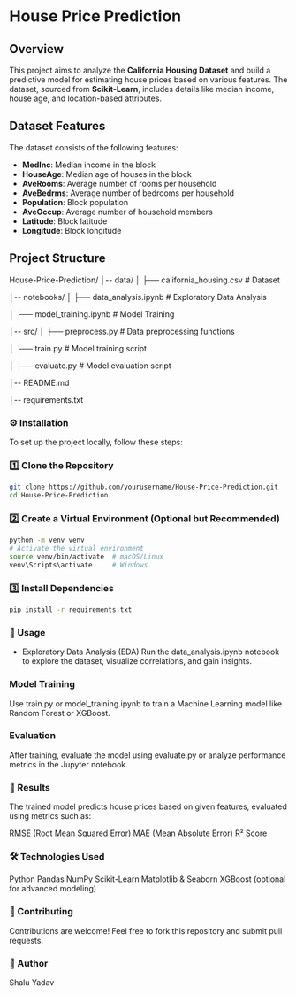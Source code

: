 #  House Price Prediction  

##  Overview  
This project aims to analyze the **California Housing Dataset** and build a predictive model for estimating house prices based on various features. The dataset, sourced from **Scikit-Learn**, includes details like median income, house age, and location-based attributes.  

##  Dataset Features  
The dataset consists of the following features:  
- **MedInc**: Median income in the block  
- **HouseAge**: Median age of houses in the block  
- **AveRooms**: Average number of rooms per household  
- **AveBedrms**: Average number of bedrooms per household  
- **Population**: Block population  
- **AveOccup**: Average number of household members  
- **Latitude**: Block latitude  
- **Longitude**: Block longitude  

##  Project Structure 

House-Price-Prediction/ │-- data/ │ ├── california_housing.csv # Dataset

│-- notebooks/ │ ├── data_analysis.ipynb # Exploratory Data Analysis

│ ├── model_training.ipynb # Model Training

│-- src/ │ ├── preprocess.py # Data preprocessing functions

│ ├── train.py # Model training script

│ ├── evaluate.py # Model evaluation script

│-- README.md

│-- requirements.txt


### ⚙️  Installation  
To set up the project locally, follow these steps:  

### 1️⃣ Clone the Repository  
```bash
git clone https://github.com/yourusername/House-Price-Prediction.git  
cd House-Price-Prediction
```

### 2️⃣ Create a Virtual Environment (Optional but Recommended)
``` bash
python -m venv venv  
# Activate the virtual environment  
source venv/bin/activate  # macOS/Linux  
venv\Scripts\activate     # Windows
```
 
### 3️⃣ Install Dependencies
``` bash
pip install -r requirements.txt
```
### 🚀 Usage
- Exploratory Data Analysis (EDA)
Run the data_analysis.ipynb notebook to explore the dataset, visualize correlations, and gain insights.

### Model Training
Use train.py or model_training.ipynb to train a Machine Learning model like Random Forest or XGBoost.

### Evaluation
After training, evaluate the model using evaluate.py or analyze performance metrics in the Jupyter notebook.

### 🎯 Results
The trained model predicts house prices based on given features, evaluated using metrics such as:

RMSE (Root Mean Squared Error)
MAE (Mean Absolute Error)
R² Score

### 🛠️ Technologies Used
Python
Pandas
NumPy
Scikit-Learn
Matplotlib & Seaborn
XGBoost (optional for advanced modeling)

### 🤝 Contributing
Contributions are welcome! Feel free to fork this repository and submit pull requests.

### 👤 Author
Shalu Yadav
